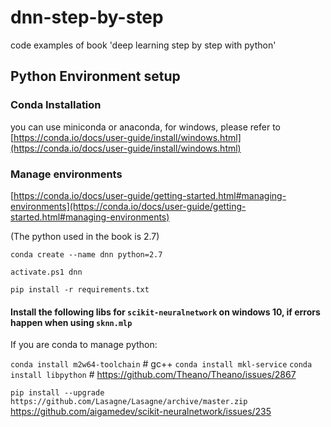 # dnn-step-by-step
code examples of book 'deep learning step by step with python'

## Python Environment setup

### Conda Installation

you can use miniconda or anaconda, for windows, please refer to [https://conda.io/docs/user-guide/install/windows.html](https://conda.io/docs/user-guide/install/windows.html)

### Manage environments

[https://conda.io/docs/user-guide/getting-started.html#managing-environments](https://conda.io/docs/user-guide/getting-started.html#managing-environments)

(The python used in the book is 2.7)

`conda create --name dnn python=2.7`

`activate.ps1 dnn`

`pip install -r requirements.txt`


#### Install the following libs for `scikit-neuralnetwork` on windows 10, if errors happen when using `sknn.mlp`

If you are conda to manage python:

`conda install m2w64-toolchain` # gc++
`conda install mkl-service`
`conda install libpython`  # https://github.com/Theano/Theano/issues/2867

`pip install --upgrade https://github.com/Lasagne/Lasagne/archive/master.zip` https://github.com/aigamedev/scikit-neuralnetwork/issues/235